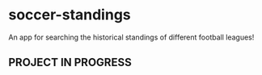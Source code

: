 # soccer-standings
An app for searching the historical standings of different football leagues!

## PROJECT IN PROGRESS 
